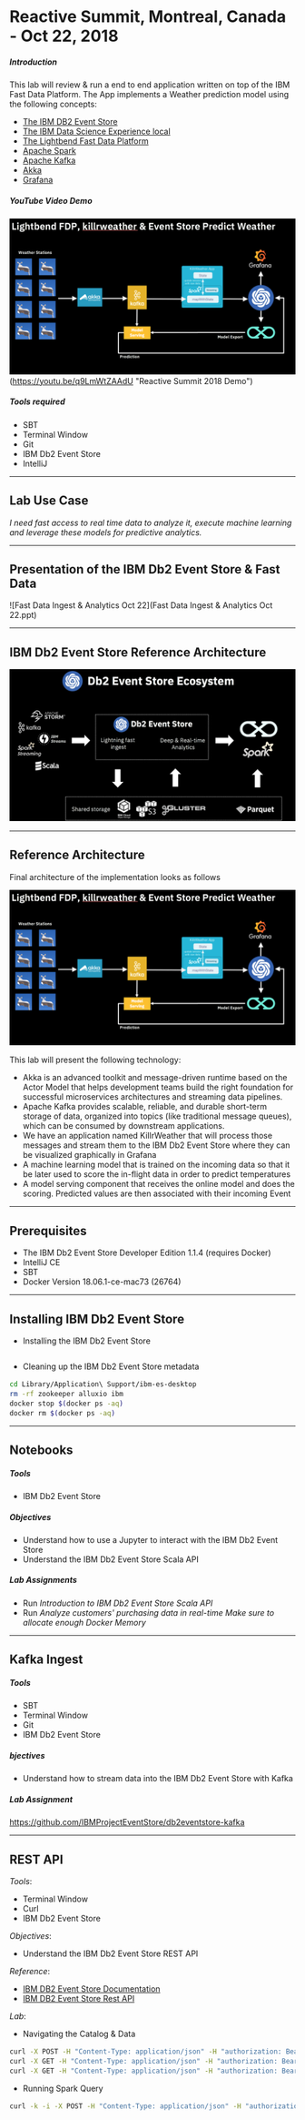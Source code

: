 # Reactive Summit, Montreal, Canada - Oct 22, 2018

##### Introduction
This lab will review & run a end to end application written on top of the IBM Fast Data Platform. The App implements a Weather prediction model using the following concepts:
* [The IBM DB2 Event Store](https://www.ibm.com/support/knowledgecenter/en/SSGNPV_1.1.2/eventstore/welcome.html)
* [The IBM Data Science Experience local](https://datascience.ibm.com/local)
* [The Lightbend Fast Data Platform](https://www.lightbend.com/products/fast-data-platform)
* [Apache Spark](http://spark.apache.org)
* [Apache Kafka](http://kafka.apache.org)
* [Akka](https://akka.io/)
* [Grafana](https://grafana.com/)

##### YouTube Video Demo

![](overallArchitecture.png)(https://youtu.be/q9LmWtZAAdU "Reactive Summit 2018 Demo")

##### Tools required

* SBT
* Terminal Window
* Git
* IBM Db2 Event Store
* IntelliJ

---

## Lab Use Case

_I need fast access to real time data to analyze it, execute machine learning and leverage these models for predictive analytics._

---

## Presentation of the IBM Db2 Event Store & Fast Data

![Fast Data Ingest & Analytics Oct 22](Fast Data Ingest & Analytics Oct 22.ppt)

---

## IBM Db2 Event Store Reference Architecture

![](db2eventstore.png)

---

## Reference Architecture

Final architecture of the implementation looks as follows

![](overallArchitecture.png)

This lab will present the following technology:
- Akka is an advanced toolkit and message-driven runtime based on the Actor Model that helps development teams build the right foundation for successful microservices architectures and streaming data pipelines.
- Apache Kafka provides scalable, reliable, and durable short-term storage of data, organized into topics (like traditional message queues), which can be consumed by downstream applications.
- We have an application named KillrWeather that will process those messages and stream them to the IBM Db2 Event Store where they can be visualized graphically in Grafana
- A machine learning model that is trained on the incoming data so that it be later used to score the in-flight data in order to predict temperatures
- A model serving component that receives the online model and does the scoring. Predicted values are then associated with their incoming Event

---

## Prerequisites

* The IBM Db2 Event Store Developer Edition 1.1.4 (requires Docker)
* IntelliJ CE
* SBT
* Docker Version 18.06.1-ce-mac73 (26764)

---

## Installing IBM Db2 Event Store

* Installing the IBM Db2 Event Store
```bash
```

* Cleaning up the IBM Db2 Event Store metadata
```bash
cd Library/Application\ Support/ibm-es-desktop
rm -rf zookeeper alluxio ibm
docker stop $(docker ps -aq)
docker rm $(docker ps -aq)
```
---

## Notebooks

##### Tools
* IBM Db2 Event Store

##### Objectives
* Understand how to use a Jupyter to interact with the IBM Db2 Event Store
* Understand the IBM Db2 Event Store Scala API

##### Lab Assignments
* Run *Introduction to IBM Db2 Event Store Scala API*
* Run *Analyze customers' purchasing data in real-time*
_Make sure to allocate enough Docker Memory_

---

## Kafka Ingest

##### Tools 
* SBT
* Terminal Window
* Git
* IBM Db2 Event Store

##### bjectives
* Understand how to stream data into the IBM Db2 Event Store with Kafka

##### Lab Assignment
https://github.com/IBMProjectEventStore/db2eventstore-kafka

---

## REST API

*Tools*: 
* Terminal Window
* Curl
* IBM Db2 Event Store

*Objectives*:
* Understand the IBM Db2 Event Store REST API

*Reference*:
* [IBM DB2 Event Store Documentation](https://www.ibm.com/support/knowledgecenter/en/SSGNPV_1.1.2/eventstore/welcome.html)
* [IBM DB2 Event Store Rest API](https://www.ibm.com/support/knowledgecenter/en/SSGNPV_1.1.2/eventstore/develop/rest-api.html)

*Lab*:
* Navigating the Catalog & Data
```bash
curl -X POST -H "Content-Type: application/json" -H "authorization: Bearer token" 'http://0.0.0.0:9991/com/ibm/event/api/v1/init/engine?engine=173.19.0.1:1100&rContext=Desktop'
curl -X GET -H "Content-Type: application/json" -H "authorization: Bearer token" http://0.0.0.0:9991/com/ibm/event/api/v1/oltp/databases
curl -X GET -H "Content-Type: application/json" -H "authorization: Bearer token" http://0.0.0.0:9991/com/ibm/event/api/v1/oltp/tables?databaseName=TESTDB
```

* Running Spark Query
```bash
curl -k -i -X POST -H "Content-Type: application/json" -H "authorization: Bearer token" --data "{\"sql\": \"select * from ReviewTable\"}" "http://0.0.0.0:9991/com/ibm/event/api/v1/spark/sql?databaseName=TESTDB&tableName=ReviewTable&format=json"
```

